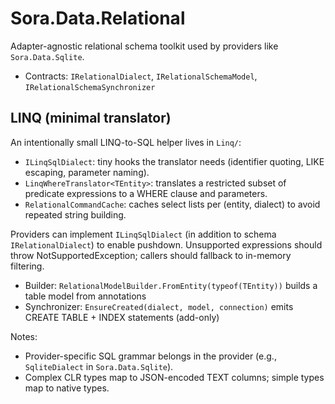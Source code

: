 # Sora.Data.Relational

Adapter-agnostic relational schema toolkit used by providers like `Sora.Data.Sqlite`.

- Contracts: `IRelationalDialect`, `IRelationalSchemaModel`, `IRelationalSchemaSynchronizer`

## LINQ (minimal translator)

An intentionally small LINQ-to-SQL helper lives in `Linq/`:

- `ILinqSqlDialect`: tiny hooks the translator needs (identifier quoting, LIKE escaping, parameter naming).
- `LinqWhereTranslator<TEntity>`: translates a restricted subset of predicate expressions to a WHERE clause and parameters.
- `RelationalCommandCache`: caches select lists per (entity, dialect) to avoid repeated string building.

Providers can implement `ILinqSqlDialect` (in addition to schema `IRelationalDialect`) to enable pushdown. Unsupported expressions should throw NotSupportedException; callers should fallback to in-memory filtering.
- Builder: `RelationalModelBuilder.FromEntity(typeof(TEntity))` builds a table model from annotations
- Synchronizer: `EnsureCreated(dialect, model, connection)` emits CREATE TABLE + INDEX statements (add-only)

Notes:
- Provider-specific SQL grammar belongs in the provider (e.g., `SqliteDialect` in `Sora.Data.Sqlite`).
- Complex CLR types map to JSON-encoded TEXT columns; simple types map to native types.
